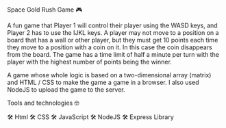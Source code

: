 Space Gold Rush Game 🎮

A fun game that Player 1 will control their player using the WASD keys, and Player 2 has to use the IJKL keys.
A player may not move to a position on a board that has a wall or other player,
but they must get 10 points each time they move to a position with a coin on it. In this case the coin disappears from the board.
The game has a time limit of half a minute per turn with the player with the highest number of points being the winner.

A game whose whole logic is based on a two-dimensional array (matrix) and HTML / CSS to make the game a game in a browser.
I also used NodeJS to upload the game to the server.

Tools and technologies 🤓

🛠 Html
🛠 CSS
🛠 JavaScript
🛠 NodeJS
🛠 Express Library

